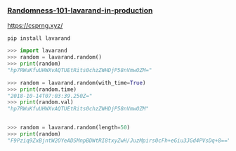 ### [Randomness-101-lavarand-in-production](https://blog.cloudflare.com/randomness-101-lavarand-in-production/)

https://csprng.xyz/

```
pip install lavarand
```

```python
>>> import lavarand
>>> random = lavarand.random()
>>> print(random)
"hp7RWuKfuUHWXvAQTUEtRits0chzZWHDjP58nVmwOZM="

>>> random = lavarand.random(with_time=True)
>>> print(random.time)
"2018-10-14T07:03:39.250Z="
>>> print(random.val)
"hp7RWuKfuUHWXvAQTUEtRits0chzZWHDjP58nVmwOZM"


>>> random = lavarand.random(length=50)
>>> print(random)
"F9Pziq9ZxBjntW2OYeADSMnpBDWtRI8txyZwH/JuzMpirs0cFh+eGiu3JGd4PVsDq+8=="

```